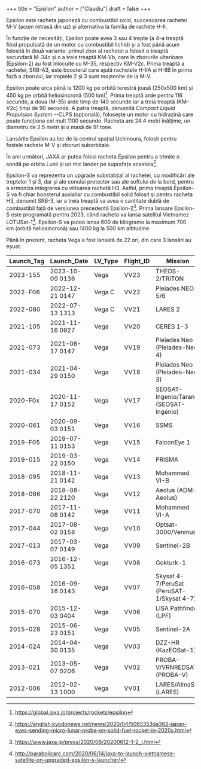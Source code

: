 +++
title = "Epsilon"
author = ["Claudiu"]
draft = false
+++

Epsilon este racheta japoneză cu combustibil solid, succesoarea rachetei M-V (acum retrasă din uz) și alternativa la familia de rachete H-II.

În funcție de necesități, Epsilon poate avea 3 sau 4 trepte (a 4-a treaptă fiind propulsată de un motor cu combustibil lichid) și a fost până acum folosită în două variante: primul zbor al rachetei a folosit o treaptă secundară M-34c și o a treia treaptă KM-Vb, care în zborurile ulterioare (Epsilon-2) au fost înlocuite cu M-35, respectiv KM-V2c. Prima treaptă a rachetei, SRB-A3, este boosterul care ajută rachetele H-IIA și H-IIB în prima fază a zborului, iar treptele 2 și 3 sunt moștenite de la M-V.

Epsilon poate urca până la 1200 kg pe orbită terestră joasă (250x500 km) și 450 kg pe orbită heliosincronă (500 km)[^fn:1]. Prima treaptă arde pentru 116 secunde, a doua (M-35) arde timp de 140 secunde iar a treia treaptă (KM-V2c) timp de 90 secunde. A patra treaptă, denumită _Compact Liquid Propulsion System_ --CLPS (opțională), folosește un motor cu hidrazină care poate funcționa cel mult 1100 secunde. Racheta are 24.4 metri înălțime, un diametru de 2.5 metri și o masă de 91 tone.

Lansările Epsilon au loc de la centrul spațial Uchinoura, folosit pentru fostele rachete M-V și zboruri suborbitale.

În anii următori, JAXA ar putea folosi racheta Epsilon pentru a trimite o sondă pe orbita Lunii și un mic lander pe suprafața acesteia[^fn:2].

Epsilon-S va reprezenta un upgrade substabțial al rachetei, cu modificări ale treptelor 1 și 3, dar și ale conului protector sau ale softului de la bord, pentru a armoniza integrarea cu viitoarea rachetă H3. Astfel, prima treaptă Epsilon-S va fi chiar boosterul auxialiar cu combustibil solid folosit și pentru racheta H3, denumit SRB-3, iar a treia treaptă va avea o cantitate dublă de combustibil față de versiunea precedentă Epsilon-2[^fn:3]. Prima lansare Epsilon-S este programată pentru 2023, când racheta va lansa satelitul Vietnamez LOTUSat-1[^fn:4]. Epsilon-S va putea lansa 600 de kilograme la maximum 700 km (orbită heliosincronă) sau 1400 kg la 500 km altitudine.

Până în prezent, racheta Vega a fost lansată de 22 ori, din care 3 lansări au eșuat.

| Launch_Tag | Launch_Date     | LV_Type | Flight_ID | Mission                                   | Launch_Site | Country | Outcome |
|------------|-----------------|---------|-----------|-------------------------------------------|-------------|---------|---------|
| 2023-155   | 2023-10-09 0136 | Vega    | VV23      | THEOS-2/TRITON                            | CSG ZLV     | EU      | S       |
| 2022-F06   | 2022-12-21 0147 | Vega C  | VV22      | Pleiades NEO 5/6                          | CSG ZLV     | EU      | F       |
| 2022-080   | 2022-07-13 1313 | Vega C  | VV21      | LARES 2                                   | CSG ZLV     | EU      | S       |
| 2021-105   | 2021-11-16 0927 | Vega    | VV20      | CERES 1-3                                 | CSG ZLV     | EU      | S       |
| 2021-073   | 2021-08-17 0147 | Vega    | VV19      | Pleiades Neo 4 (Pleiades-Neo 4)           | CSG ZLV     | EU      | S       |
| 2021-034   | 2021-04-29 0150 | Vega    | VV18      | Pleiades Neo 3 (Pleiades-Neo 3)           | CSG ZLV     | EU      | S       |
| 2020-F0x   | 2020-11-17 0152 | Vega    | VV17      | SEOSAT-Ingenio/Taranis (SEOSAT-Ingenio)   | CSG ZLV     | EU      | F       |
| 2020-061   | 2020-09-03 0151 | Vega    | VV16      | SSMS                                      | CSG ZLV     | EU      | S       |
| 2019-F05   | 2019-07-11 0153 | Vega    | VV15      | FalconEye 1                               | CSG ZLV     | EU      | F       |
| 2019-015   | 2019-03-22 0150 | Vega    | VV14      | PRISMA                                    | CSG ZLV     | EU      | S       |
| 2018-095   | 2018-11-21 0142 | Vega    | VV13      | Mohammed VI-B                             | CSG ZLV     | EU      | S       |
| 2018-066   | 2018-08-22 2120 | Vega    | VV12      | Aeolus (ADM-Aeolus)                       | CSG ZLV     | EU      | S       |
| 2017-070   | 2017-11-08 0142 | Vega    | VV11      | Mohammed VI-A                             | CSG ZLV     | EU      | S       |
| 2017-044   | 2017-08-02 0158 | Vega    | VV10      | Optsat-3000/Venmus                        | CSG ZLV     | EU      | S       |
| 2017-013   | 2017-03-07 0149 | Vega    | VV09      | Sentinel-2B                               | CSG ZLV     | EU      | S       |
| 2016-073   | 2016-12-05 1351 | Vega    | VV08      | Gokturk-1                                 | CSG ZLV     | EU      | S       |
| 2016-058   | 2016-09-16 0143 | Vega    | VV07      | Skysat 4-7/PeruSat (PeruSAT-1/Skysat 4-7) | CSG ZLV     | EU      | S       |
| 2015-070   | 2015-12-03 0404 | Vega    | VV06      | LISA Pathfinder (LPF)                     | CSG ZLV     | EU      | S       |
| 2015-028   | 2015-06-23 0151 | Vega    | VV05      | Sentinel-2A                               | CSG ZLV     | EU      | S       |
| 2014-024   | 2014-04-30 0135 | Vega    | VV03      | DZZ-HR (KazEOSat-1)                       | CSG ZLV     | EU      | S       |
| 2013-021   | 2013-05-07 0206 | Vega    | VV02      | PROBA-V/VRNREDSAT (PROBA-V)               | CSG ZLV     | EU      | S       |
| 2012-006   | 2012-02-13 1000 | Vega    | VV01      | LARES/AlmaSat (LARES)                     | CSG ZLV     | EU      | S       |

[^fn:1]: <https://global.jaxa.jp/projects/rockets/epsilon>
[^fn:2]: <https://english.kyodonews.net/news/2020/04/5065353da362-japan-eyes-sending-micro-lunar-probe-on-solid-fuel-rocket-in-2020s.html>
[^fn:3]: <https://www.jaxa.jp/press/2020/06/20200612-1-2_j.html>
[^fn:4]: <http://parabolicarc.com/2020/06/14/jaxa-to-launch-vietnamese-satellite-on-upgraded-epsilon-s-launcher/>